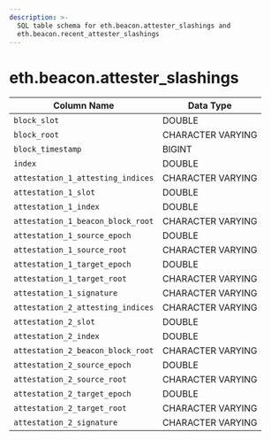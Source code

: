 ```yaml
---
description: >-
  SQL table schema for eth.beacon.attester_slashings and
  eth.beacon.recent_attester_slashings
---
```


# eth.beacon.attester\_slashings

| Column Name                       | Data Type         |
| --------------------------------- | ----------------- |
| `block_slot`                      | DOUBLE            |
| `block_root`                      | CHARACTER VARYING |
| `block_timestamp`                 | BIGINT            |
| `index`                           | DOUBLE            |
| `attestation_1_attesting_indices` | CHARACTER VARYING |
| `attestation_1_slot`              | DOUBLE            |
| `attestation_1_index`             | DOUBLE            |
| `attestation_1_beacon_block_root` | CHARACTER VARYING |
| `attestation_1_source_epoch`      | DOUBLE            |
| `attestation_1_source_root`       | CHARACTER VARYING |
| `attestation_1_target_epoch`      | DOUBLE            |
| `attestation_1_target_root`       | CHARACTER VARYING |
| `attestation_1_signature`         | CHARACTER VARYING |
| `attestation_2_attesting_indices` | CHARACTER VARYING |
| `attestation_2_slot`              | DOUBLE            |
| `attestation_2_index`             | DOUBLE            |
| `attestation_2_beacon_block_root` | CHARACTER VARYING |
| `attestation_2_source_epoch`      | DOUBLE            |
| `attestation_2_source_root`       | CHARACTER VARYING |
| `attestation_2_target_epoch`      | DOUBLE            |
| `attestation_2_target_root`       | CHARACTER VARYING |
| `attestation_2_signature`         | CHARACTER VARYING |
